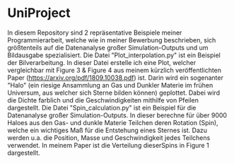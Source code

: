 # UniProject
In diesem Repository sind 2 repräsentative Beispiele meiner Programmierarbeit, welche wie
in meiner Bewerbung beschrieben, sich größtenteils auf die Datenanalyse großer
Simulation-Outputs und um Bildausgabe spezialisiert.
Die Datei "Plot_interpolation.py" ist ein Beispiel der Bilverarbeitung.
In dieser Datei erstelle ich eine Plot, welcher vergleichbar mit Figure 3 & Figure 4 aus
meinem kürzlich veröffentlichten Paper (https://arxiv.org/pdf/1809.10038.pdf) ist. Darin 
wird ein sogenanter "Halo" (ein riesige Ansammlung an Gas und Dunkler Materie im frühen 
Universum, aus welcher sich Sterne bilden können) geplottet. Dabei wird die Dichte farblich 
und die Geschwindigkeiten mithilfe von Pfeilen dargestellt.
Die Datei "Spin_calculation.py" ist ein Beispiel für die Datenanalyse großer 
Simulation-Outputs. In dieser berechne für über 9000 Haloes aus den Gas- und dunkle Materie
Teilchen deren Rotation (Spin), welche ein wichtiges Maß für die Entstehung eines Sternes ist.
Dazu werden u.a. die Position, Masse und Geschwindigkeit jedes Teilchens verwendet. 
In meinem Paper ist die Verteilung dieserSpins in Figure 1 dargestellt.
